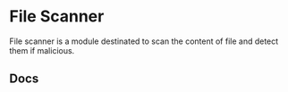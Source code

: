 # File Scanner

File scanner is a module destinated to scan the content of file and detect them if
malicious.

## Docs

